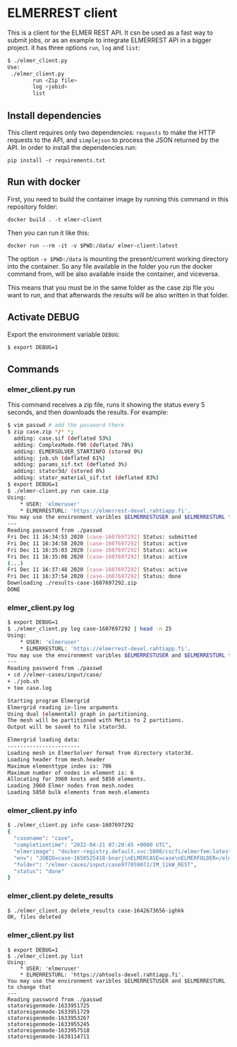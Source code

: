 # ELMERREST client

This is a client for the ELMER REST API. It csn be used as a fast way to submit jobs, or as an example to integrate ELMERREST API in a bigger project.
it has three options `run`, `log` and `list`:

```sh
$ ./elmer_client.py
Use:
 ./elmer_client.py
        run <Zip file>
        log <jobid>
        list
```

## Install dependencies

This client requires only two dependencies: `requests` to make the HTTP requests to the API, and `simplejson` to process the JSON returned by the API. In order to install the dependencies run:

```
pip install -r requirements.txt
```

## Run with docker

First, you need to build the container image by running this command in this repository folder:

```
docker build . -t elmer-client
```

Then you can run it like this:

```
docker run --rm -it -v $PWD:/data/ elmer-client:latest
```

The option `-v $PWD:/data` is mounting the present/current working directory into the container. So any file available in the folder you run the docker command from, will be also available inside the container, and viceversa.

This means that you must be in the same folder as the case zip file you want to run, and that afterwards the results will be also written in that folder.

## Activate DEBUG

Export the environment variable `DEBUG`:

```sh
$ export DEBUG=1
```

## Commands

### elmer_client.py run

This command receives a zip file, runs it showing the status every 5 seconds, and then downloads the results. For example:

```sh
$ vim passwd # add the password there
$ zip case.zip */* *;
  adding: case.sif (deflated 53%)
  adding: ComplexMode.f90 (deflated 78%)
  adding: ELMERSOLVER_STARTINFO (stored 0%)
  adding: job.sh (deflated 61%)
  adding: params_sif.txt (deflated 3%)
  adding: stator3d/ (stored 0%)
  adding: stator_material_sif.txt (deflated 83%)
$ export DEBUG=1
$ ./elmer-client.py run case.zip
Using:
    * USER: 'elmeruser'
    * ELMERRESTURL: 'https://elmerrest-devel.rahtiapp.fi'.
You may use the environment varibles $ELMERRESTUSER and $ELMERRESTURL to change that
---
Reading password from ./passwd
Fri Dec 11 16:34:53 2020 [case-1607697292] Status: submitted
Fri Dec 11 16:34:58 2020 [case-1607697292] Status: active
Fri Dec 11 16:35:03 2020 [case-1607697292] Status: active
Fri Dec 11 16:35:08 2020 [case-1607697292] Status: active
(...)
Fri Dec 11 16:37:48 2020 [case-1607697292] Status: active
Fri Dec 11 16:37:54 2020 [case-1607697292] Status: done
Downloading ./results-case-1607697292.zip
DONE
```

### elmer_client.py log

```sh
$ export DEBUG=1
$ ./elmer_client.py log case-1607697292 | head -n 25
Using:
    * USER: 'elmeruser'
    * ELMERRESTURL: 'https://elmerrest-devel.rahtiapp.fi'.
You may use the environment varibles $ELMERRESTUSER and $ELMERRESTURL to change that
---
Reading password from ./passwd
+ cd //elmer-cases/input/case/
+ ./job.sh
+ tee case.log

Starting program Elmergrid
Elmergrid reading in-line arguments
Using dual (elemental) graph in partitioning.
The mesh will be partitioned with Metis to 2 partitions.
Output will be saved to file stator3d.

Elmergrid loading data:
-----------------------
Loading mesh in ElmerSolver format from directory stator3d.
Loading header from mesh.header
Maximum elementtype index is: 706
Maximum number of nodes in element is: 6
Allocating for 3960 knots and 5850 elements.
Loading 3960 Elmer nodes from mesh.nodes
Loading 5850 bulk elements from mesh.elements
```

### elmer_client.py info

```sh
$ ./elmer_client.py info case-1607697292
{
  "casename": "case",
  "completiontime": "2022-04-21 07:20:45 +0000 UTC",
  "elmerimage": "docker-registry.default.svc:5000/cscfi/elmerfem:latest",
  "env": "JOBID=case-1650525418-bnarj\nELMERCASE=case\nELMERFOLDER=/elmer-cases/input/case977059072/IM_11kW_REST",
  "folder": "/elmer-cases/input/case977059072/IM_11kW_REST",
  "status": "done"
}
```

### elmer_client.py delete_results

```sh
$ ./elmer_client.py delete_results case-1642673656-ighkk
OK, files deleted
```

### elmer_client.py list

```
$ export DEBUG=1
$ ./elmer_client.py list
Using:
    * USER: 'elmeruser'
    * ELMERRESTURL: 'https://ahtools-devel.rahtiapp.fi'.
You may use the environment varibles $ELMERRESTUSER and $ELMERRESTURL to change that
---
Reading password from ./passwd
statoreigenmode-1633951725
statoreigenmode-1633951729
statoreigenmode-1633953267
statoreigenmode-1633955245
statoreigenmode-1633957518
statoreigenmode-1639114711
```

